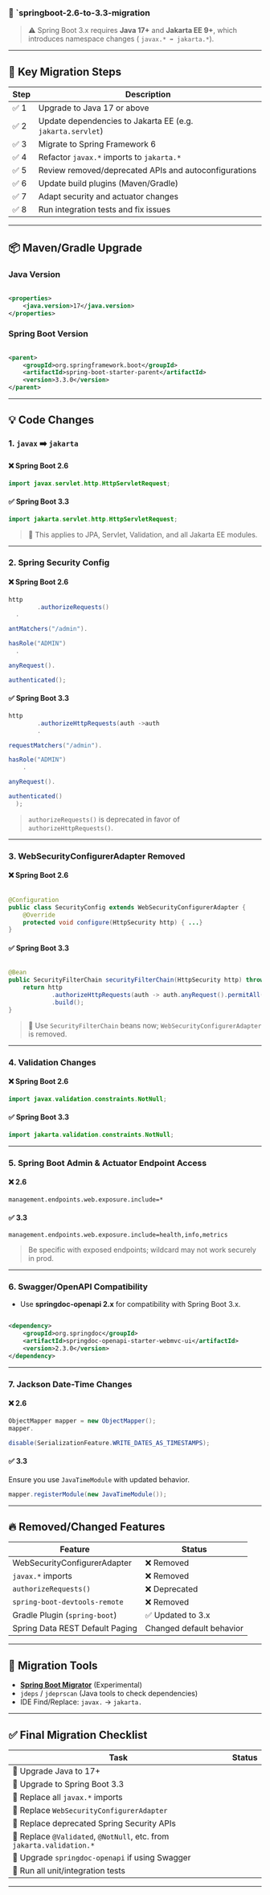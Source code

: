 ### 📘 `springboot-2.6-to-3.3-migration

> ⚠️ Spring Boot 3.x requires **Java 17+** and **Jakarta EE 9+**, which introduces namespace changes (
`javax.* ➡️ jakarta.*`).

---

## 🚀 Key Migration Steps

| Step | Description                                                |
|------|------------------------------------------------------------|
| ✅ 1  | Upgrade to Java 17 or above                                |
| ✅ 2  | Update dependencies to Jakarta EE (e.g. `jakarta.servlet`) |
| ✅ 3  | Migrate to Spring Framework 6                              |
| ✅ 4  | Refactor `javax.*` imports to `jakarta.*`                  |
| ✅ 5  | Review removed/deprecated APIs and autoconfigurations      |
| ✅ 6  | Update build plugins (Maven/Gradle)                        |
| ✅ 7  | Adapt security and actuator changes                        |
| ✅ 8  | Run integration tests and fix issues                       |

---

## 📦 Maven/Gradle Upgrade

### Java Version

```xml

<properties>
    <java.version>17</java.version>
</properties>
````

### Spring Boot Version

```xml

<parent>
    <groupId>org.springframework.boot</groupId>
    <artifactId>spring-boot-starter-parent</artifactId>
    <version>3.3.0</version>
</parent>
```

---

## 💡 Code Changes

### 1. `javax` ➡️ `jakarta`

#### ❌ Spring Boot 2.6

```java
import javax.servlet.http.HttpServletRequest;
```

#### ✅ Spring Boot 3.3

```java
import jakarta.servlet.http.HttpServletRequest;
```

> 🔁 This applies to JPA, Servlet, Validation, and all Jakarta EE modules.

---

### 2. Spring Security Config

#### ❌ Spring Boot 2.6

```java
http
        .authorizeRequests()
  .

antMatchers("/admin").

hasRole("ADMIN")
  .

anyRequest().

authenticated();
```

#### ✅ Spring Boot 3.3

```java
http
        .authorizeHttpRequests(auth ->auth
        .

requestMatchers("/admin").

hasRole("ADMIN")
    .

anyRequest().

authenticated()
  );
```

> `authorizeRequests()` is deprecated in favor of `authorizeHttpRequests()`.

---

### 3. WebSecurityConfigurerAdapter Removed

#### ❌ Spring Boot 2.6

```java

@Configuration
public class SecurityConfig extends WebSecurityConfigurerAdapter {
    @Override
    protected void configure(HttpSecurity http) { ...}
}
```

#### ✅ Spring Boot 3.3

```java

@Bean
public SecurityFilterChain securityFilterChain(HttpSecurity http) throws Exception {
    return http
            .authorizeHttpRequests(auth -> auth.anyRequest().permitAll())
            .build();
}
```

> 🔁 Use `SecurityFilterChain` beans now; `WebSecurityConfigurerAdapter` is removed.

---

### 4. Validation Changes

#### ❌ Spring Boot 2.6

```java
import javax.validation.constraints.NotNull;
```

#### ✅ Spring Boot 3.3

```java
import jakarta.validation.constraints.NotNull;
```

---

### 5. Spring Boot Admin & Actuator Endpoint Access

#### ❌ 2.6

```properties
management.endpoints.web.exposure.include=*
```

#### ✅ 3.3

```properties
management.endpoints.web.exposure.include=health,info,metrics
```

> Be specific with exposed endpoints; wildcard may not work securely in prod.

---

### 6. Swagger/OpenAPI Compatibility

* Use **springdoc-openapi 2.x** for compatibility with Spring Boot 3.x.

```xml

<dependency>
    <groupId>org.springdoc</groupId>
    <artifactId>springdoc-openapi-starter-webmvc-ui</artifactId>
    <version>2.3.0</version>
</dependency>
```

---

### 7. Jackson Date-Time Changes

#### ❌ 2.6

```java
ObjectMapper mapper = new ObjectMapper();
mapper.

disable(SerializationFeature.WRITE_DATES_AS_TIMESTAMPS);
```

#### ✅ 3.3

Ensure you use `JavaTimeModule` with updated behavior.

```java
mapper.registerModule(new JavaTimeModule());
```

---

## 🔥 Removed/Changed Features

| Feature                         | Status                   |
|---------------------------------|--------------------------|
| WebSecurityConfigurerAdapter    | ❌ Removed                |
| `javax.*` imports               | ❌ Removed                |
| `authorizeRequests()`           | ❌ Deprecated             |
| `spring-boot-devtools-remote`   | ❌ Removed                |
| Gradle Plugin (`spring-boot`)   | ✅ Updated to 3.x         |
| Spring Data REST Default Paging | Changed default behavior |

---

## 🔧 Migration Tools

* **[Spring Boot Migrator](https://github.com/spring-projects-experimental/spring-boot-migrator)** (Experimental)
* `jdeps` / `jdeprscan` (Java tools to check dependencies)
* IDE Find/Replace: `javax.` → `jakarta.`

---

## ✅ Final Migration Checklist

| Task                                                                  | Status |
|-----------------------------------------------------------------------|--------|
| 🔲 Upgrade Java to 17+                                                |        |
| 🔲 Upgrade to Spring Boot 3.3                                         |        |
| 🔲 Replace all `javax.*` imports                                      |        |
| 🔲 Replace `WebSecurityConfigurerAdapter`                             |        |
| 🔲 Replace deprecated Spring Security APIs                            |        |
| 🔲 Replace `@Validated`, `@NotNull`, etc. from `jakarta.validation.*` |        |
| 🔲 Upgrade `springdoc-openapi` if using Swagger                       |        |
| 🔲 Run all unit/integration tests                                     |        |

---